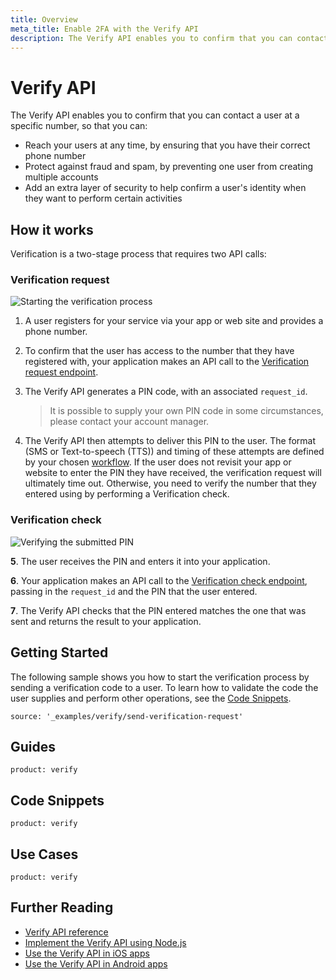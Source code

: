 ```yaml
---
title: Overview
meta_title: Enable 2FA with the Verify API
description: The Verify API enables you to confirm that you can contact a user at a specific number. (Nexmo is now Vonage)
---
```


# Verify API

The Verify API enables you to confirm that you can contact a user at a specific number, so that you can:

* Reach your users at any time, by ensuring that you have their correct phone number
* Protect against fraud and spam, by preventing one user from creating multiple accounts
* Add an extra layer of security to help confirm a user's identity when they want to perform certain activities


## How it works

Verification is a two-stage process that requires two API calls:

### Verification request

![Starting the verification process](/images/verify-request-diag.png)

1. A user registers for your service via your app or web site and provides a phone number.
  
2. To confirm that the user has access to the number that they have registered with, your application makes an API call to the [Verification request endpoint](/api/verify#verifyRequest).
  
3. The Verify API generates a PIN code, with an associated `request_id`.
  
    > It is possible to supply your own PIN code in some circumstances, please contact your account manager.
    
4. The Verify API then attempts to deliver this PIN to the user. The format (SMS or Text-to-speech (TTS)) and timing of these attempts are defined by your chosen [workflow](verify/guides/workflows-and-event).
    If the user does not revisit your app or website to enter the PIN they have received, the verification request will ultimately time out. Otherwise, you need to verify the number that they entered using by performing a Verification check.

### Verification check

![Verifying the submitted PIN](/images/verify-check-diag.png)

**5**\. The user receives the PIN and enters it into your application.

**6**\. Your application makes an API call to the [Verification check endpoint](/api/verify#verifyCheck), passing in the `request_id` and the PIN that the user entered.

**7**\. The Verify API checks that the PIN entered matches the one that was sent and returns the result to your application.

## Getting Started

The following sample shows you how to start the verification process by sending a verification code to a user. To learn how to validate the code the user supplies and perform other operations, see the [Code Snippets](/verify/overview#code-snippets).

```code_snippets
source: '_examples/verify/send-verification-request'
```



## Guides

```concept_list
product: verify
```

## Code Snippets

```code_snippet_list
product: verify
```

## Use Cases

```use_cases
product: verify
```

## Further Reading

* [Verify API reference](/api/verify)
* [Implement the Verify API using Node.js](https://www.nexmo.com/blog/2018/05/10/nexmo-verify-api-implementation-guide-dr/)
* [Use the Verify API in iOS apps](https://www.nexmo.com/blog/2018/05/10/add-two-factor-authentication-to-swift-ios-apps-dr/)
* [Use the Verify API in Android apps](https://www.nexmo.com/blog/2018/05/10/add-two-factor-authentication-to-android-apps-with-nexmos-verify-api-dr/)
